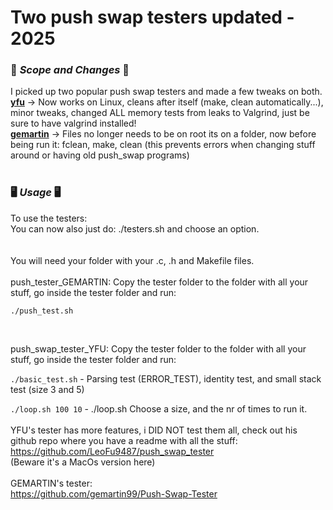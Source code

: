 # Two push swap testers updated - 2025
### :wrench: ___Scope and Changes___ :wrench:
I picked up two popular push swap testers and made a few tweaks on both.
<br>
**<u>yfu</u>** -> Now works on Linux, cleans after itself (make, clean automatically...), minor tweaks, changed ALL memory tests from leaks to Valgrind, just be sure to have valgrind installed!
<br>
**<u>gemartin</u>** -> Files no longer needs to be on root its on a folder, now before being run it: fclean, make, clean (this prevents errors when changing stuff around or having old push_swap programs) <br> <br>

### :desktop_computer: ___Usage___ :desktop_computer:
To use the testers:
<br>
You can now also just do: ./testers.sh and choose an option.<br>
<br>
<br>You will need your folder with your .c, .h and Makefile files.<br>
<br> push_tester_GEMARTIN: Copy the tester folder to the folder with all your stuff, go inside the tester folder and run: 

```./push_test.sh```

<br>

push_swap_tester_YFU: Copy the tester folder to the folder with all your stuff, go inside the tester folder and run:  

```./basic_test.sh```  -  Parsing test (ERROR_TEST), identity test, and small stack test (size 3 and 5)

```./loop.sh 100 10``` - ./loop.sh <stack size> <loop times>  Choose a size, and the nr of times to run it.
<br>
<br>
YFU's tester has more features, i DID NOT  test them all, check out his github repo where you have a readme with all the stuff:<br>
https://github.com/LeoFu9487/push_swap_tester<br>
(Beware it's a MacOs version here)<br>
<br>
GEMARTIN's tester:<br>
https://github.com/gemartin99/Push-Swap-Tester<br>
<br>
